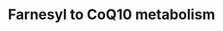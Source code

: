 ---
annotations:
- id: PW:0000002
  parent: classic metabolic pathway
  type: Pathway Ontology
  value: classic metabolic pathway
- id: PW:0000453
  parent: classic metabolic pathway
  type: Pathway Ontology
  value: isoprenoid biosynthetic pathway
- id: PW:0000135
  parent: classic metabolic pathway
  type: Pathway Ontology
  value: metabolic pathway of cofactors, vitamins, nutrients
authors:
- DeSl
description: 'Coenzyme Q (ubiquinone or CoQ) is an essential lipid in electron transport
  and an important antioxidant. CoQ synthesis derives from the isoprene biosynthetic
  pathway in human and yeast cells. There is interest in the use of CoQ10 in particular
  for the treatment of mitochondrial disorders and neurodegenerative diseases [PMID:
  17973981].'
last-edited: 2022-12-10
organisms:
- Homo sapiens
redirect_from:
- /index.php/Pathway:WP5274
- /instance/WP5274
- /instance/WP5274_rr123603
revision: r123603
schema-jsonld:
- '@context': https://schema.org/
  '@id': https://wikipathways.github.io/pathways/WP5274.html
  '@type': Dataset
  creator:
    '@type': Organization
    name: WikiPathways
  description: 'Coenzyme Q (ubiquinone or CoQ) is an essential lipid in electron transport
    and an important antioxidant. CoQ synthesis derives from the isoprene biosynthetic
    pathway in human and yeast cells. There is interest in the use of CoQ10 in particular
    for the treatment of mitochondrial disorders and neurodegenerative diseases [PMID:
    17973981].'
  keywords:
  - 4OH-Cinnamate
  - 4OH-benzoate
  - 4OH-phenyllactate
  - 4OH-phenylpyruvate
  - CoQ10
  - Decaprenyl-4OH-benzoate
  - Decarprenyl-PP
  - Farnesyl-PP
  - Trans-prenyl transferase
  - tyrosine
  license: CC0
  name: Farnesyl to CoQ10 metabolism
seo: CreativeWork
title: Farnesyl to CoQ10 metabolism
wpid: WP5274
---